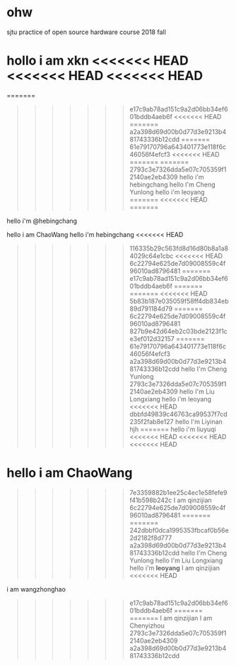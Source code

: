 # ohw
sjtu practice of open source hardware course 2018 fall

hollo i am xkn
<<<<<<< HEAD
<<<<<<< HEAD
<<<<<<< HEAD
=======
=======
>>>>>>> e17c9ab78ad151c9a2d06bb34ef601bddb4aeb6f
<<<<<<< HEAD
=======
>>>>>>> a2a398d69d00b0d77d3e9213b481743336b12cdd
=======
>>>>>>> 61e79170796a643401773e118f6c46056f4efcf3
<<<<<<< HEAD
=======
=======
>>>>>>> 2793c3e7326dda5e07c705359f12140ae2eb4309
hello i'm hebingchang
hello I'm Cheng Yunlong
hello i'm leoyang
=======
<<<<<<< HEAD
=======

hello i'm @hebingchang

hello i am ChaoWang
hello i'm hebingchang
<<<<<<< HEAD
>>>>>>> 116335b29c563fd8d16d80b8a1a84029c64e1cbc
<<<<<<< HEAD
>>>>>>> 6c22794e625de7d09008559c4f96010ad8796481
=======
>>>>>>> e17c9ab78ad151c9a2d06bb34ef601bddb4aeb6f
=======
=======
<<<<<<< HEAD
>>>>>>> 5b83b187e035059f58ff4db834eb89d791184d79
=======
>>>>>>> 6c22794e625de7d09008559c4f96010ad8796481
>>>>>>> 827b9e42d64eb2c03bde2123f1ce3ef012d32157
=======
>>>>>>> 61e79170796a643401773e118f6c46056f4efcf3
>>>>>>> a2a398d69d00b0d77d3e9213b481743336b12cdd
hello I'm Cheng Yunlong
>>>>>>> 2793c3e7326dda5e07c705359f12140ae2eb4309
hello I'm Liu Longxiang
hello i'm leoyang
<<<<<<< HEAD
>>>>>>> dbbfd49839c46763ca99537f7cd235f2fab8e127
hello I'm Liyinan
hjh
=======
hello i'm liuyuqi
<<<<<<< HEAD
<<<<<<< HEAD
<<<<<<< HEAD

hello i am ChaoWang
=======
>>>>>>> 7e3359882b1ee25c4ec1e58fefe9f41b598b242c
 I am qinzijian
>>>>>>> 6c22794e625de7d09008559c4f96010ad8796481
=======
=======
>>>>>>> 242dbbf0dca1995353fbcaf0b56e2d2182f8d777
>>>>>>> a2a398d69d00b0d77d3e9213b481743336b12cdd
hello I'm Cheng Yunlong
hello I'm Liu Longxiang
hello i'm **leoyang**
 I am qinzijian
<<<<<<< HEAD


 i am wangzhonghao
>>>>>>> e17c9ab78ad151c9a2d06bb34ef601bddb4aeb6f
=======
=======
 I am qinzijian
 I am Chenyizhou
>>>>>>> 2793c3e7326dda5e07c705359f12140ae2eb4309
>>>>>>> a2a398d69d00b0d77d3e9213b481743336b12cdd
